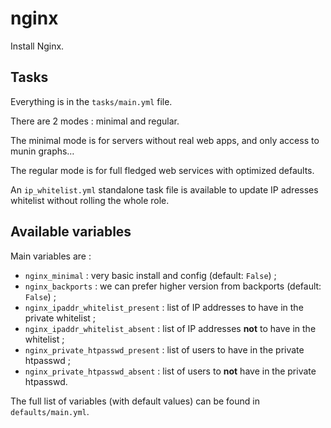 # nginx

Install Nginx.

## Tasks

Everything is in the `tasks/main.yml` file.

There are 2 modes : minimal and regular.

The minimal mode is for servers without real web apps, and only access to munin graphs…

The regular mode is for full fledged web services with optimized defaults.

An `ip_whitelist.yml` standalone task file is available to update IP adresses whitelist without rolling the whole role.

## Available variables

Main variables are :

* `nginx_minimal` : very basic install and config (default: `False`) ;
* `nginx_backports` : we can prefer higher version from backports (default: `False`) ;
* `nginx_ipaddr_whitelist_present` : list of IP addresses to have in the private whitelist ;
* `nginx_ipaddr_whitelist_absent` : list of IP addresses **not** to have in the whitelist ;
* `nginx_private_htpasswd_present` : list of users to have in the private htpasswd ;
* `nginx_private_htpasswd_absent` : list of users to **not** have in the private htpasswd.

The full list of variables (with default values) can be found in `defaults/main.yml`.
